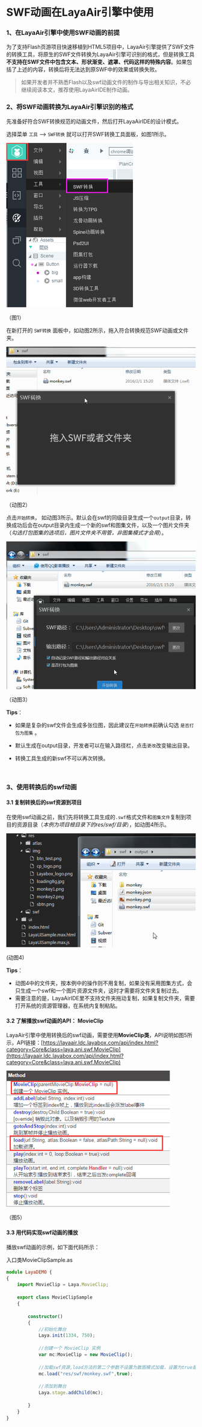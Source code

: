 # SWF动画在LayaAir引擎中使用

### 1、在LayaAir引擎中使用SWF动画的前提

为了支持Flash页游项目快速移植到HTML5项目中，LayaAir引擎提供了SWF文件的转换工具，将原生的SWF文件转换为LayaAir引擎可识别的格式，但是转换工具**不支持在SWF文件中包含文本、形状渐变、遮罩、代码这样的特殊内容**。如果包括了上述的内容，转换后将无法达到原SWF中的效果或转换失败。



> 如果开发者并不熟悉Flash以及swf动画文件的制作与导出相关知识，不必继续阅读本文，推荐使用LayaAirIDE制作动画。
>



### 2、将SWF动画转换为LayaAir引擎识别的格式

先准备好符合SWF转换规范的动画文件，然后打开LayaAirIDE的设计模式。

选择菜单 `工具` --> `SWF转换` 就可以打开SWF转换工具面板，如图1所示。

![图1](img/1.png) 

（图1）

在新打开的 `SWF转换` 面板中，如动图2所示，拖入符合转换规范SWF动画或文件夹。

![动图2](img/2.gif)  

（动图2）

点击`开始转换`， 如动图3所示。默认会在swf的同级目录生成一个`output`目录，转换成功后会在output目录内生成一个新的swf和图集文件，以及一个图片文件夹（*勾选打包图集的选项后，图片文件夹不用管，非图集模式才会用*）。

![动图2](img/3.gif)   



（动图3）

**Tips**：

- 如果是复杂的swf文件会生成多张位图，因此建议在`开始转换`前确认勾选 `是否打包为图集` 。

- 默认生成在output目录，开发者可以在输入路径栏，点击`更改`改变输出目录。

- 转换工具生成的新swf不可以再次转换。

  ​



### 3、使用转换后的swf动画

#### 3.1 复制转换后的swf资源到项目

在使用swf动画之前，我们先将转换工具生成的`.swf`格式文件和`图集文件`复制到项目的资源目录（*本例为项目根目录下的res/swf/目录*），如动图4所示。

![图4](img/4.gif)  

(动图4)

**Tips**：

- 动图4中的文件夹，按本例中的操作则不用复制，如果没有采用图集方式，会只生成一个swf和一个图片资源文件夹，这时才需要将文件夹复制过去。
- 需要注意的是，LayaAirIDE里不支持文件夹拖动复制，如果复制文件夹，需要打开系统的资源管理器，在系统内复制粘贴。



#### 3.2 了解播放swf动画的API： MovieClip

LayaAir引擎中使用转换后的swf动画，需要使用**MovieClip类**，API说明如图5所示，API链接：[https://layaair.ldc.layabox.com/api/index.html?category=Core&class=laya.ani.swf.MovieClip](https://layaair.ldc.layabox.com/api/index.html?category=Core&class=laya.ani.swf.MovieClip)

![图5](img/5.png) 

（图5）

#### 3.3 用代码实现swf动画的播放

播放swf动画的示例，如下面代码所示：

入口类MovieClipSample.as

```typescript
module LayaDEMO { 
{
  	import MovieClip = Laya.MovieClip;
	
	export class MovieClipSample 
	{
		
		constructor() 
		{
			//初始化舞台
			Laya.init(1334, 750);
			
			//创建一个 MovieClip 实例
			var mc:MovieClip = new MovieClip();
			
			//加载swf资源,load方法的第二个参数不设置为散图模式加载，设置为true是采用图集方式加载。
			mc.load("res/swf/monkey.swf",true);
			
			//添加到舞台
			Laya.stage.addChild(mc);

		}
	}
}
```
